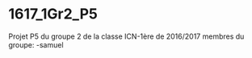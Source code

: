 # 1617_1Gr2_P5
Projet P5 du groupe 2 de la classe ICN-1ère de 2016/2017
membres du groupe:
                  -samuel
